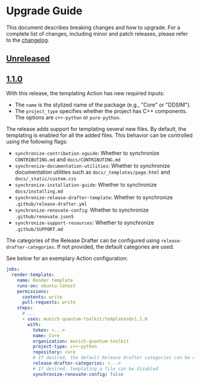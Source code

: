 # Upgrade Guide

This document describes breaking changes and how to upgrade. For a complete list of changes, including minor and patch releases, please refer to the [changelog](CHANGELOG.md).

## [Unreleased]

## [1.1.0]

With this release, the templating Action has new required inputs:

- The `name` is the stylized name of the package (e.g., "Core" or "DDSIM").
- The `project_type` specifies whether the project has C++ components.
  The options are `c++-python` or `pure-python`.

The release adds support for templating several new files.
By default, the templating is enabled for all the added files.
This behavior can be controlled using the following flags:

- `synchronize-contribution-xguide`: Whether to synchronize `CONTRIBUTING.md` and `docs/CONTRIBUTING.md`
- `synchronize-documentation-utilities`: Whether to synchronize documentation utilities such as `docs/_templates/page.html` and `docs/_static/custom.css`
- `synchronize-installation-guide`: Whether to synchronize `docs/installing.md`
- `synchronize-release-drafter-template`: Whether to synchronize `.github/release-drafter.yml`
- `synchronize-renovate-config`: Whether to synchronize `.github/renovate.json5`
- `synchronize-support-resources`: Whether to synchronize `.github/SUPPORT.md`

The categories of the Release Drafter can be configured using `release-drafter-categories`.
If not provided, the default categories are used.

See below for an exemplary Action configuration:

```yaml
jobs:
  render-template:
    name: Render template
    runs-on: ubuntu-latest
    permissions:
      contents: write
      pull-requests: write
    steps:
      # ...
      - uses: munich-quantum-toolkit/templates@v1.1.0
        with:
          token: <...>
          name: Core
          organization: munich-quantum-toolkit
          project-type: c++-python
          repository: core
          # If desired, the default Release Drafter categories can be overwritten
          release-drafter-categories: <...>
          # If desired, templating a file can be disabled
          synchronize-renovate-config: false
```

<!-- Version links -->

[unreleased]: https://github.com/munich-quantum-toolkit/templates/compare/v1.1.0...HEAD
[1.1.0]: https://github.com/munich-quantum-toolkit/templates/compare/v1.0.0...HEAD

